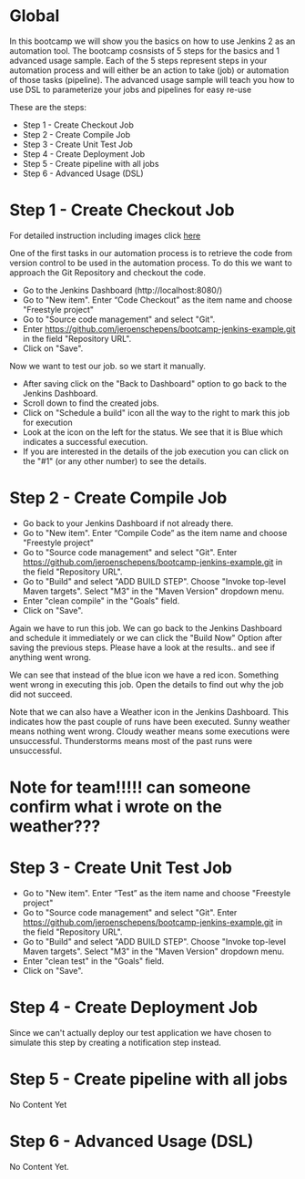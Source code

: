 # Global

In this bootcamp we will show you the basics on how to use Jenkins 2 as an automation tool. 
The bootcamp cosnsists of 5 steps for the basics and 1 advanced usage sample. 
Each of the 5 steps represent steps in your automation process and will either be an action to take (job) or automation of those tasks (pipeline). 
The advanced usage sample will teach you how to use DSL to parameterize your jobs and pipelines for easy re-use 

These are the steps:

- Step 1 - Create Checkout Job
- Step 2 - Create Compile Job
- Step 3 - Create Unit Test Job
- Step 4 - Create Deployment Job
- Step 5 - Create pipeline with all jobs
- Step 6 - Advanced Usage (DSL)

# Step 1 - Create Checkout Job

For detailed instruction including images click [here](/doc/Step1.md)

One of the first tasks in our automation process is to retrieve the code from version control to be used in the automation process. To do this we want to approach the Git Repository and checkout the code.

- Go to the Jenkins Dashboard (http://localhost:8080/)
- Go to "New item". Enter “Code Checkout” as the item name and choose "Freestyle project"
- Go to "Source code management" and select "Git". 
- Enter https://github.com/jeroenschepens/bootcamp-jenkins-example.git in the field "Repository URL".
- Click on "Save".

Now we want to test our job. so we start it manually.

- After saving click on the "Back to Dashboard" option to go back to the Jenkins Dashboard.
- Scroll down to find the created jobs.
- Click on "Schedule a build" icon all the way to the right to mark this job for execution
- Look at the icon on the left for the status. We see that it is Blue which indicates a successful execution.
- If you are interested in the details of the job execution you can click on the "#1" (or any other number) to see the details.



# Step 2 - Create Compile Job
- Go back to your Jenkins Dashboard if not already there.
- Go to "New item". Enter “Compile Code” as the item name and choose "Freestyle project"
- Go to "Source code management" and select "Git". Enter https://github.com/jeroenschepens/bootcamp-jenkins-example.git in the field "Repository URL".
- Go to "Build" and select "ADD BUILD STEP". Choose "Invoke top-level Maven targets". Select "M3" in the "Maven Version" dropdown menu.
- Enter "clean compile" in the "Goals" field.
- Click on "Save".

Again we have to run this job. We can go back to the Jenkins Dashboard and schedule it immediately or we can click the "Build Now" Option after saving the previous steps.
Please have a look at the results.. and see if anything went wrong.


We can see that instead of the blue icon we have a red icon. Something went wrong in executing this job. Open the details to find out why the job did not succeed.


Note that we can also have a Weather icon in the Jenkins Dashboard. This indicates how the past couple of runs have been executed. 
Sunny weather means nothing went wrong. 
Cloudy weather means some executions were unsuccessful. 
Thunderstorms means most of the past runs were unsuccessful.
# Note for team!!!!! can someone confirm what i wrote on the weather???


# Step 3 - Create Unit Test Job
- Go to "New item". Enter “Test” as the item name and choose "Freestyle project"
- Go to "Source code management" and select "Git". Enter https://github.com/jeroenschepens/bootcamp-jenkins-example.git in the field "Repository URL".
- Go to "Build" and select "ADD BUILD STEP". Choose "Invoke top-level Maven targets". Select "M3" in the "Maven Version" dropdown menu.
- Enter "clean test" in the "Goals" field.
- Click on "Save".

# Step 4 - Create Deployment Job

Since we can't actually deploy our test application we have chosen to simulate this step by creating a notification step instead.

# Step 5 - Create pipeline with all jobs

No Content Yet

# Step 6 - Advanced Usage (DSL)

No Content Yet.